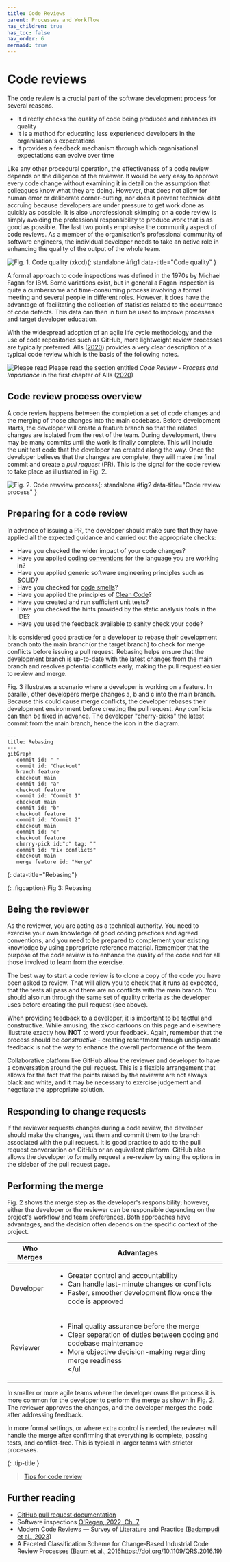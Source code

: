 ```yaml
---
title: Code Reviews
parent: Processes and Workflow
has_children: true
has_toc: false
nav_order: 6
mermaid: true
---
```


# Code reviews

The code review is a crucial part of the software development process for several reasons.

* It directly checks the quality of code being produced and enhances its quality
* It is a method for educating less experienced developers in the organisation's
  expectations
* It provides a feedback mechanism through which organisational expectations can evolve over
  time

Like any other procedural operation, the effectiveness of a code review depends on the
diligence of the reviewer. It would be very easy to approve every code change without
examining it in detail on the assumption that colleagues know what they are doing.
However, that does not allow for human error or deliberate corner-cutting, nor does it
prevent technical debt accruing because developers are under pressure to get work done as
quickly as possible. It is also unprofessional: skimping on a code review is simply
avoiding the professional responsibility to produce work that is as good as possible.
The last two points emphasise the community aspect of code
reviews. As a member of the organisation's professional community of software engineers,
the individual developer needs to take an active role in enhancing the quality of the
output of the whole team.

![Fig. 1. Code quality (<a href="https://xkcd.com/1833">xkcd</a>)](https://imgs.xkcd.com/comics/code_quality_3.png){: standalone #fig1 data-title="Code quality" }

A formal approach to code inspections was defined in the 1970s by Michael Fagan for
IBM. Some variations exist, but in general a Fagan inspection is quite a cumbersome
and time-consuming process involving a formal meeting and several people in different
roles. However, it does have the advantage of facilitating the collection of statistics
related to the occurrence of code defects. This data can then in turn be used to
improve processes and target developer education.

With the widespread adoption of an agile life cycle methodology and the use of code
repositories such as GitHub, more lightweight review processes are typically preferred.
Alls ([2020](https://napier.primo.exlibrisgroup.com/permalink/44NAP_INST/n96pef/alma9923706264502111))
provides a very clear description of a typical code review which is the basis of the following notes.

![Please read](../../images/material/outline_menu_book_black_48dp.png)
Please read the section entitled *Code Review - Process and Importance* in the first chapter of
Alls ([2020](https://napier.primo.exlibrisgroup.com/permalink/44NAP_INST/n96pef/alma9923706264502111))

## Code review process overview

A code review happens between the completion a set of code changes and the merging of
those changes into the main codebase. Before development starts, the developer will
create a feature branch so that the related changes are isolated from the rest of the team.
During development, there may be many commits until the work is finally complete. This
will include the unit test code that the developer has created along the way. Once the
developer believes that the changes are complete, they will make the final commit and
create a *pull request* (PR). This is the signal for the code review to take place as
illustrated in Fig. 2.

![Fig. 2. Code rewview process](images/code_review.png){: standalone #fig2 data-title="Code review process" }

## Preparing for a code review

In advance of issuing a PR, the developer should make sure that they have applied all the expected
guidance and carried out the appropriate checks:

* Have you checked the wider impact of your code changes?
* Have you applied [coding conventions](https://learn.microsoft.com/en-us/dotnet/csharp/fundamentals/coding-style/coding-conventions)
  for the language you are working in?
* Have you applied generic software engineering principles such as [SOLID](../unit1_code_quality/principles.md#solid)?
* Have you checked for [code smells](../unit1_code_quality/code_smells.md#code-smells)?
* Have you applied the principles of [Clean Code](../unit1_code_quality/readability.md#clean-code)?
* Have you created and run sufficient unit tests?
* Have you checked the hints provided by the static analysis tools in the IDE?
* Have you used the feedback available to sanity check your code?

It is considered good practice for a developer to 
[rebase](https://docs.github.com/en/get-started/using-git/about-git-rebase) 
their development branch onto the main 
branch(or the target branch) to check for merge conflicts before issuing a pull request. Rebasing 
helps ensure that the development branch is up-to-date with the latest changes from the main 
branch and resolves potential conflicts early, making the pull request easier to review and merge.

Fig. 3 illustrates a scenario where a developer is working on a feature. In parallel, other
developers merge changes a, b and c into the main branch. Because this could cause merge
conflicts, the developer rebases their development environment before creating the pull request.
Any conflicts can then be fixed in advance. The developer "cherry-picks" the latest commit
from the main branch, hence the icon in the diagram.

``` mermaid
---
title: Rebasing
---
gitGraph
   commit id: " "
   commit id: "Checkout"
   branch feature
   checkout main
   commit id: "a"
   checkout feature
   commit id: "Commit 1"
   checkout main
   commit id: "b"
   checkout feature
   commit id: "Commit 2"
   checkout main
   commit id: "c"
   checkout feature
   cherry-pick id:"c" tag: ""
   commit id: "Fix conflicts"
   checkout main
   merge feature id: "Merge"
```
{: data-title="Rebasing"}

{: .figcaption}
Fig 3: Rebasing


## Being the reviewer

As the reviewer, you are acting as a technical authority. You need to exercise your own knowledge of
good coding practices and agreed conventions, and you need to be prepared to complement your existing
knowledge by using appropriate reference material. Remember that the purpose of the code review is
to enhance the quality of the code and for all those involved to learn from the exercise.

The best way to start a code review is to clone a copy of the code you have been asked to review.
That will allow you to check that it runs as expected, that the tests all pass and there are no
conflicts with the main branch. You should also run through the same set of quality criteria as the
developer uses before creating the pull request (see above).

When providing feedback to a developer, it is important to be tactful and constructive. While amusing,
the xkcd cartoons on this page and elsewhere illustrate exactly how **NOT** to word your
feedback. Again, remember that the process should be *constructive* - creating resentment through
undiplomatic feedback is not the way to enhance the overall performance of the team.

Collaborative platform like GitHub allow the reviewer and developer to have a conversation around
the pull request. This is a flexible arrangement that allows for the fact that the points
raised by the reviewer are not always black and white, and it may be necessary to exercise 
judgement and negotiate the appropriate solution.

## Responding to change requests

If the reviewer requests changes during a code review, the developer should make the changes,
test them and commit them to the branch associated with the pull request. It is good practice
to add to the pull request conversation on GitHub or an equivalent platform. GitHub also allows
the developer to formally request a re-review by using the options in the sidebar of the pull
request page.

## Performing the merge

Fig. 2 shows the merge step as the developer's responsibility; however, either the developer or 
the reviewer can be responsible depending on the project's workflow and team preferences. Both 
approaches have advantages, and the decision often depends on the specific context of the project.

| Who Merges | Advantages                                                                                                                                                                                            |
|------------|-------------------------------------------------------------------------------------------------------------------------------------------------------------------------------------------------------|
| Developer  | <ul><li>Greater control and accountability</li><li>Can handle last-minute changes or conflicts</li><li>Faster, smoother development flow once the code is approved</li></ul>                          |
| Reviewer	  | <ul><li>Final quality assurance before the merge</li><li>Clear separation of duties between coding and codebase maintenance</li><li>More objective decision-making regarding merge readiness</li></ul |

In smaller or more agile teams where the developer owns the process it is more common for the
developer to perform the merge as shown in Fig. 2. The reviewer approves the changes, and the 
developer merges the code after addressing feedback. 

In more formal settings, or where extra control is needed, the reviewer will handle the merge after 
confirming that everything is complete, passing tests, and conflict-free. This is typical in 
larger teams with stricter processes.

{: .tip-title }
> [<i class="fa-regular fa-lightbulb"></i> Tips for code review](code_reviews_tips)

## Further reading

* [GitHub pull request documentation](https://docs.github.com/pull-requests)
* Software inspections [O'Regen, 2022, Ch. 7](https://link-springer-com.napier.idm.oclc.org/chapter/10.1007/978-3-031-07816-3_7)
* Modern Code Reviews — Survey of Literature and Practice ([Badampudi et al., 2023](https://doi.org/10.1145/3585004))
* A Faceted Classification Scheme for Change-Based Industrial Code Review Processes ([Baum et al., 2016]()https://doi.org/10.1109/QRS.2016.19)

